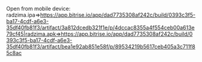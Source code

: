 Open from mobile device:<br>radzima.ipa=>https://app.bitrise.io/app/dad7735308af242c/build/0393c3f5-ba17-4cdf-a6e3-35df40fb81f3/artifact/3a812dcedb321f1e/p/4dccac8355a4f554ceb00a613e79cf45|radzima.apk=>https://app.bitrise.io/app/dad7735308af242c/build/0393c3f5-ba17-4cdf-a6e3-35df40fb81f3/artifact/bea1e92ab851e58f/p/89534219b5617ceb405a3c711f85c8ac
